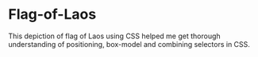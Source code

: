 # Flag-of-Laos
This depiction of flag of Laos using CSS helped me get thorough understanding of positioning, box-model and combining selectors in CSS.
